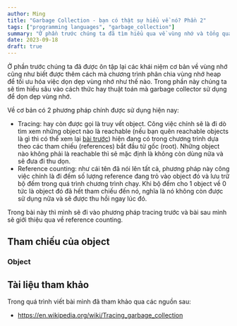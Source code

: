 ```yaml
---
author: Ming
title: "Garbage Collection - bạn có thật sự hiểu về nó? Phần 2"
tags: ["programming languages", "garbage_collection"]
summary: "Ở phần trước chúng ta đã tìm hiểu qua về vùng nhớ và tổng quan về garbage collection. Sang phần này chúng ta sẽ xem qua thuật toán mà garbage collector sử dụng để dọn vùng nhớ nhé."
date: 2023-09-18
draft: true
---
```


Ở phần trước chúng ta đã được ôn tập lại các khái niệm cơ bản về vùng nhớ cũng như biết được thêm cách mà chương trình phân chia vùng nhớ heap để tối ưu hóa việc dọn dẹp vùng nhớ như thế nào. Trong phần này chúng ta sẽ tìm hiểu sâu vào cách thức hay thuật toán mà garbage collector sử dụng để dọn dẹp vùng nhớ.

Về cơ bản có 2 phương pháp chính được sử dụng hiện nay:
* Tracing: hay còn được gọi là truy vết object. Công việc chính sẽ là đi dò tìm xem những object nào là reachable (nếu bạn quên reachable objects là gì thì có thể xem lại [bài trước](https://tekcatz.com/posts/garbage_collection/part_1/)) hiện đang có trong chương trình dựa theo các tham chiếu (references) bắt đầu từ gốc (root). Những object nào không phải là reachable thì sẽ mặc định là không còn dùng nữa và sẽ đưa đi thu dọn.
* Reference counting: như cái tên đã nói lên tất cả, phương pháp này công việc chính là đi đếm số lượng reference đang trỏ vào object đó và lưu trữ bộ đếm trong quá trình chương trình chạy. Khi bộ đếm cho 1 object về 0 tức là object đó đã hết tham chiếu đến nó, nghĩa là nó không còn được sử dụng nữa và sẽ được thu hồi ngay lúc đó.

Trong bài này thì mình sẽ đi vào phương pháp tracing trước và bài sau mình sẽ giới thiệu qua về reference counting.

## Tham chiếu của object

### Object

## Tài liệu tham khảo

Trong quá trình viết bài mình đã tham khảo qua các nguồn sau:
* https://en.wikipedia.org/wiki/Tracing_garbage_collection
